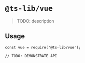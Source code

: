 # `@ts-lib/vue`

> TODO: description

## Usage

```
const vue = require('@ts-lib/vue');

// TODO: DEMONSTRATE API
```
